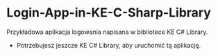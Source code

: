 # Login-App-in-KE-C-Sharp-Library
Przykładowa aplikacja logowania napisana w bibliotece KE C# Library.

* Potrzebujesz jeszcze KE C# Library, aby uruchomić tą aplikację.
